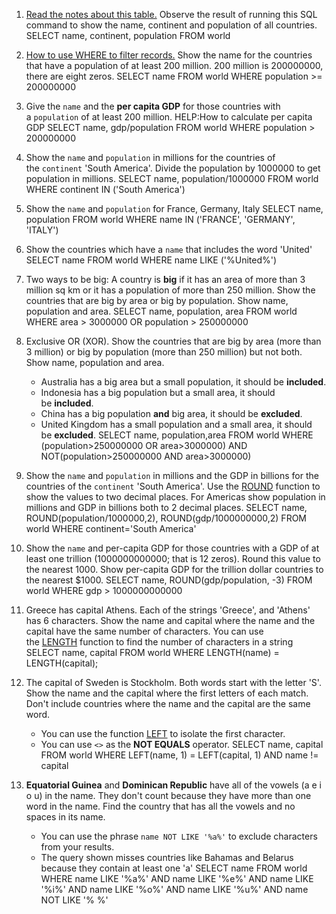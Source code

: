 1. [Read the notes about this table.](https://sqlzoo.net/wiki/Read_the_notes_about_this_table. "Read the notes about this table.") Observe the result of running this SQL command to show the name, continent and population of all countries.
	SELECT name, continent, population FROM world

2. [How to use WHERE to filter records.](https://sqlzoo.net/wiki/WHERE_filters "WHERE filters") Show the name for the countries that have a population of at least 200 million. 200 million is 200000000, there are eight zeros.
	SELECT name FROM world
	WHERE population >= 200000000

3. Give the `name` and the **per capita GDP** for those countries with a `population` of at least 200 million. HELP:How to calculate per capita GDP
	SELECT name, gdp/population FROM world
	WHERE population > 200000000

4. Show the `name` and `population` in millions for the countries of the `continent` 'South America'. Divide the population by 1000000 to get population in millions.
	SELECT name, population/1000000
	FROM world
	WHERE continent IN ('South America')

5. Show the `name` and `population` for France, Germany, Italy
	SELECT name, population
	FROM world
	WHERE name IN ('FRANCE', 'GERMANY', 'ITALY')

6. Show the countries which have a `name` that includes the word 'United'
	SELECT name 
	FROM world
	WHERE name LIKE ('%United%')

7.  Two ways to be big: A country is **big** if it has an area of more than 3 million sq km or it has a population of more than 250 million. Show the countries that are big by area or big by population. Show name, population and area.
    SELECT name, population, area
	FROM world
	WHERE area > 3000000 OR population > 250000000

8. Exclusive OR (XOR). Show the countries that are big by area (more than 3 million) or big by population (more than 250 million) but not both. Show name, population and area.
	- Australia has a big area but a small population, it should be **included**.
	- Indonesia has a big population but a small area, it should be **included**.
	- China has a big population **and** big area, it should be **excluded**.
	- United Kingdom has a small population and a small area, it should be **excluded**.
		SELECT name, population,area
		FROM world
		WHERE
		(population>250000000 OR area>3000000)
		AND NOT(population>250000000 AND area>3000000)

9. Show the `name` and `population` in millions and the GDP in billions for the countries of the `continent` 'South America'. Use the [ROUND](https://sqlzoo.net/wiki/ROUND "ROUND") function to show the values to two decimal places.
   For Americas show population in millions and GDP in billions both to 2 decimal places.
	SELECT name, ROUND(population/1000000,2), ROUND(gdp/1000000000,2)
	FROM world
	WHERE continent='South America'

10. Show the `name` and per-capita GDP for those countries with a GDP of at least one trillion (1000000000000; that is 12 zeros). Round this value to the nearest 1000. Show per-capita GDP for the trillion dollar countries to the nearest $1000.
	SELECT name, ROUND(gdp/population, -3)
	FROM world
	WHERE gdp > 1000000000000

11. Greece has capital Athens. Each of the strings 'Greece', and 'Athens' has 6 characters. Show the name and capital where the name and the capital have the same number of characters.
	You can use the [LENGTH](https://sqlzoo.net/wiki/LENGTH "LENGTH") function to find the number of characters in a string
		SELECT name, capital 
		FROM world
		WHERE LENGTH(name) = LENGTH(capital);

12. The capital of Sweden is Stockholm. Both words start with the letter 'S'. Show the name and the capital where the first letters of each match. Don't include countries where the name and the capital are the same word.
	- You can use the function [LEFT](https://sqlzoo.net/wiki/LEFT "LEFT") to isolate the first character.
	- You can use `<>` as the **NOT EQUALS** operator.
		SELECT name, capital
		FROM world
		WHERE LEFT(name, 1) = LEFT(capital, 1) AND name != capital

13. **Equatorial Guinea** and **Dominican Republic** have all of the vowels (a e i o u) in the name. They don't count because they have more than one word in the name. Find the country that has all the vowels and no spaces in its name.
	- You can use the phrase `name NOT LIKE '%a%'` to exclude characters from your results.
	- The query shown misses countries like Bahamas and Belarus because they contain at least one 'a'
		SELECT name FROM world 
		WHERE name LIKE '%a%' AND 
		name  LIKE '%e%' AND 
		name  LIKE '%i%' AND 
		name  LIKE '%o%' AND 
		name  LIKE '%u%' AND 
		name NOT LIKE '% %'